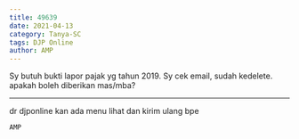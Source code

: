 ```yaml
---
title: 49639
date: 2021-04-13
category: Tanya-SC
tags: DJP Online
author: AMP
---
```


Sy butuh bukti lapor pajak yg tahun 2019. Sy cek email, sudah kedelete. apakah boleh diberikan mas/mba?

---

dr djponline kan ada menu lihat dan kirim ulang bpe

`AMP`
